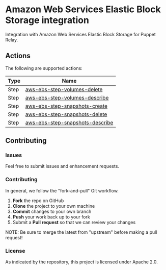 # Amazon Web Services Elastic Block Storage integration

Integration with Amazon Web Services Elastic Block Storage for Puppet Relay.

## Actions

The following are supported actions: 

|   Type    |  Name              |
|-----------|--------------------|
| Step      | [aws-ebs-step-volumes-delete](/steps/aws-ebs-step-volumes-delete)  | 
| Step      | [aws-ebs-step-volumes-describe](/steps/aws-ebs-step-volumes-describe)    | 
| Step      | [aws-ebs-step-snapshots-create](/steps/aws-ebs-step-snapshots-create)    | 
| Step      | [aws-ebs-step-snapshots-delete](/steps/aws-ebs-step-snapshots-delete)    | 
| Step      | [aws-ebs-step-snapshots-describe](/steps/aws-ebs-step-snapshots-describe)    | 


## Contributing

### Issues

Feel free to submit issues and enhancement requests.

### Contributing

In general, we follow the "fork-and-pull" Git workflow.

 1. **Fork** the repo on GitHub
 2. **Clone** the project to your own machine
 3. **Commit** changes to your own branch
 4. **Push** your work back up to your fork
 5. Submit a **Pull request** so that we can review your changes

NOTE: Be sure to merge the latest from "upstream" before making a pull request!

### License

As indicated by the repository, this project is licensed under Apache 2.0.